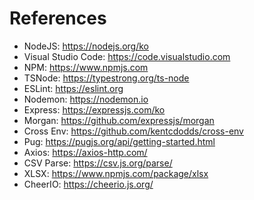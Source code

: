 # References

- NodeJS: https://nodejs.org/ko
- Visual Studio Code: https://code.visualstudio.com
- NPM: https://www.npmjs.com
- TSNode: https://typestrong.org/ts-node
- ESLint: https://eslint.org
- Nodemon: https://nodemon.io
- Express: https://expressjs.com/ko
- Morgan: https://github.com/expressjs/morgan
- Cross Env: https://github.com/kentcdodds/cross-env
- Pug: https://pugjs.org/api/getting-started.html
- Axios: https://axios-http.com/
- CSV Parse: https://csv.js.org/parse/
- XLSX: https://www.npmjs.com/package/xlsx
- CheerIO: https://cheerio.js.org/
